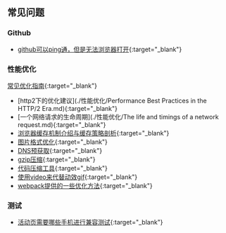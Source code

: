 ## 常见问题

### Github

* [github可以ping通，但是无法浏览器打开](./github无法访问.md){:target="_blank"}



### 性能优化

[常见优化指南](./常见优化指南.md){:target="_blank"}

* [http2下的优化建议](./性能优化/Performance Best Practices in the HTTP/2 Era.md){:target="_blank"}
* [一个网络请求的生命周期](./性能优化/The life and timings of a network request.md){:target="_blank"}
* [浏览器缓存机制介绍与缓存策略剖析](./浏览器缓存机制介绍与缓存策略剖析.md){:target="_blank"}
* [图片格式优化](./图片格式优化.md){:target="_blank"}
* [DNS预获取](./DNS预获取.md){:target="_blank"}
* [gzip压缩](./gzip压缩.md){:target="_blank"}
* [代码压缩工具](./代码压缩工具.md){:target="_blank"}
* [使用video来代替动效gif](./使用video来代替动效gif.md){:target="_blank"}
* [webpack提供的一些优化方法](./webpack提供的一些优化方法.md){:target="_blank"}



### 测试

* [活动页需要哪些手机进行兼容测试](./测试相关/H5活动页测试兼容机.md){:target="_blank"}